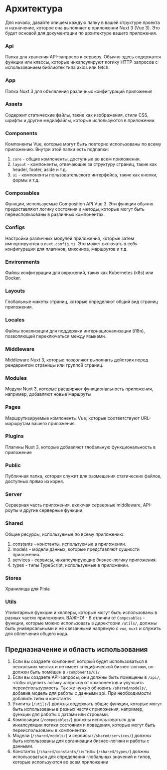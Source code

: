 # Архитектура

Для начала, давайте опишем каждую папку в вашей структуре проекта и назначение, которое она выполняет в приложении Nuxt 3 (Vue 3). Это будет основой для документации по архитектуре вашего приложения.

### Api
Папка для хранения API-запросов к серверу. Обычно здесь содержатся функции или классы, которые инкапсулируют логику HTTP-запросов с использованием библиотек типа axios или fetch.

### App
Папка Nuxt 3 для объявления различных конфигураций приложения

### Assets
Содержит статические файлы, такие как изображения, стили CSS, шрифты и другие медиафайлы, которые используются в приложении.

### Components
Компоненты Vue, которые могут быть повторно использованы по всему приложению. Внутри этой папки есть подпапки:
1. `core` - общие компоненты, доступные во всем приложении.
2. `layout` - компоненты, отвечающие за структуру страниц, такие как header, footer, aside и т.д.
3. `ui` - компоненты пользовательского интерфейса, такие как кнопки, формы и т.д.

### Composables
Функции, используемые Composition API Vue 3. Эти функции обычно предоставляют логику состояния и методы, которые могут быть переиспользованы в различных компонентах.

### Configs
Настройки различных модулей приложения, которые затем импортируются в `nuxt.config.ts`. Это может включать в себя конфигурации для плагинов, миксинов, маршрутов и т.д.

### Environments
Файлы конфигурации для окружений, таких как Kubernetes (k8s) или Docker.

### Layouts
Глобальные макеты страниц, которые определяют общий вид страниц приложения.

### Locales
Файлы локализации для поддержки интернационализации (i18n), позволяющей переключаться между языками.

### Middleware
Middleware Nuxt 3, которые позволяют выполнять действия перед рендерингом страницы или группой страниц.

### Modules
Модули Nuxt 3, которые расширяют функциональность приложения, например, добавляют новые маршруты

### Pages
Маршрутизируемые компоненты Vue, которые соответствуют URL-маршрутам вашего приложения.

### Plugins
Плагины Nuxt 3, которые добавляют глобальную функциональность в приложение

### Public
Публичная папка, которая служит для размещения статических файлов, доступных прямо из корня.

### Server
Серверная часть приложения, включая серверные middleware, API-роуты и другие серверные функции.

### Shared
Общие ресурсы, используемые по всему приложению:
1. constants - константы, используемые в приложении.
2. models - модели данных, которые представляют сущности приложения.
3. services - сервисы, инкапсулирующие бизнес-логику приложения.
4. types - типы TypeScript, используемые в приложении.

### Stores
Хранилища для Pinia

### Utils
Утилитарные функции и хелперы, которые могут быть использованы в разных частях приложения.
ВАЖНО! - В отличии от `Composables` - функции, которые можно использовать в директории `/utils/`, должны быть универсальными и не связанными напрямую с `vue`, `nuxt` и служить для облегчения общего кода.

## Предназначение и область использования
1. Если вы создаете компонент, который будет использоваться в нескольких местах и не имеет специфической бизнес-логики, он должен быть помещен в `/components/ui/`
2. Если вы создаете API-запросы, они должны быть помещены в `/api/`, чтобы отделить логику запросов от компонентов и улучшить переиспользуемость. Так же нужно обновить `/shared/models/`, добавив модель для работы с данными api. При необходимости добавить типы и константы 
3. Утилиты (`/utils/`) должны содержать общие функции, которые могут быть использованы в разных частях приложения, например, функции для работы с датами или строками.
4. Композиции (`/composables/`) должны использоваться для инкапсуляции логики состояния и поведения, которые могут быть переиспользованы в компонентах.
5. Модели (`/shared/models/`) и сервисы (`/shared/services/`) должны быть использованы для организации бизнес-логики и работы с данными.
6. Константы (`/shared/constants/`) и типы (`/shared/types/`) должны использоваться для определения глобальных значений и типов, которые используются во всем приложении
